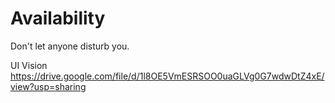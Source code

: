 # Availability
Don't let anyone disturb you. 

UI Vision
https://drive.google.com/file/d/1l8OE5VmESRSOO0uaGLVg0G7wdwDtZ4xE/view?usp=sharing
